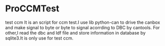 # ProCCMTest
test ccm
It is an script for ccm test.I use lib python-can to drive the canbox and make signal to byte or byte to signal acorrding to DBC by cantools.
For other,I read the dbc and ldf file and store information in database by sqlite3.It is only use for test ccm.

